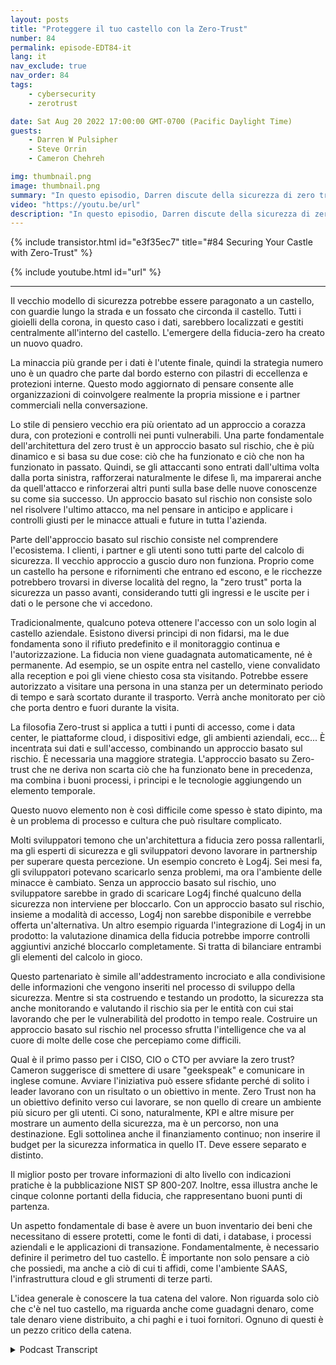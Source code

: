 ```yaml
---
layout: posts
title: "Proteggere il tuo castello con la Zero-Trust"
number: 84
permalink: episode-EDT84-it
lang: it
nav_exclude: true
nav_order: 84
tags:
    - cybersecurity
    - zerotrust

date: Sat Aug 20 2022 17:00:00 GMT-0700 (Pacific Daylight Time)
guests:
    - Darren W Pulsipher
    - Steve Orrin
    - Cameron Chehreh

img: thumbnail.png
image: thumbnail.png
summary: "In questo episodio, Darren discute della sicurezza di zero trust con Steve Orrin di Intel, CTO del settore pubblico, e Cameron Chehreh, VP-GM del settore pubblico."
video: "https://youtu.be/url"
description: "In questo episodio, Darren discute della sicurezza di zero trust con Steve Orrin di Intel, CTO del settore pubblico, e Cameron Chehreh, VP-GM del settore pubblico."
---
```


<div>
{% include transistor.html id="e3f35ec7" title="#84 Securing Your Castle with Zero-Trust" %}

{% include youtube.html id="url" %}
</div>

---

Il vecchio modello di sicurezza potrebbe essere paragonato a un castello, con guardie lungo la strada e un fossato che circonda il castello. Tutti i gioielli della corona, in questo caso i dati, sarebbero localizzati e gestiti centralmente all'interno del castello. L'emergere della fiducia-zero ha creato un nuovo quadro.

La minaccia più grande per i dati è l'utente finale, quindi la strategia numero uno è un quadro che parte dal bordo esterno con pilastri di eccellenza e protezioni interne. Questo modo aggiornato di pensare consente alle organizzazioni di coinvolgere realmente la propria missione e i partner commerciali nella conversazione.

Lo stile di pensiero vecchio era più orientato ad un approccio a corazza dura, con protezioni e controlli nei punti vulnerabili. Una parte fondamentale dell'architettura del zero trust è un approccio basato sul rischio, che è più dinamico e si basa su due cose: ciò che ha funzionato e ciò che non ha funzionato in passato. Quindi, se gli attaccanti sono entrati dall'ultima volta dalla porta sinistra, rafforzerai naturalmente le difese lì, ma imparerai anche da quell'attacco e rinforzerai altri punti sulla base delle nuove conoscenze su come sia successo. Un approccio basato sul rischio non consiste solo nel risolvere l'ultimo attacco, ma nel pensare in anticipo e applicare i controlli giusti per le minacce attuali e future in tutta l'azienda.

Parte dell'approccio basato sul rischio consiste nel comprendere l'ecosistema. I clienti, i partner e gli utenti sono tutti parte del calcolo di sicurezza. Il vecchio approccio a guscio duro non funziona. Proprio come un castello ha persone e rifornimenti che entrano ed escono, e le ricchezze potrebbero trovarsi in diverse località del regno, la "zero trust" porta la sicurezza un passo avanti, considerando tutti gli ingressi e le uscite per i dati o le persone che vi accedono.

Tradicionalmente, qualcuno poteva ottenere l'accesso con un solo login al castello aziendale. Esistono diversi principi di non fidarsi, ma le due fondamenta sono il rifiuto predefinito e il monitoraggio continua e l'autorizzazione. La fiducia non viene guadagnata automaticamente, né è permanente. Ad esempio, se un ospite entra nel castello, viene convalidato alla reception e poi gli viene chiesto cosa sta visitando. Potrebbe essere autorizzato a visitare una persona in una stanza per un determinato periodo di tempo e sarà scortato durante il trasporto. Verrà anche monitorato per ciò che porta dentro e fuori durante la visita.

La filosofia Zero-trust si applica a tutti i punti di accesso, come i data center, le piattaforme cloud, i dispositivi edge, gli ambienti aziendali, ecc... È incentrata sui dati e sull'accesso, combinando un approccio basato sul rischio. È necessaria una maggiore strategia. L'approccio basato su Zero-trust che ne deriva non scarta ciò che ha funzionato bene in precedenza, ma combina i buoni processi, i principi e le tecnologie aggiungendo un elemento temporale.

Questo nuovo elemento non è così difficile come spesso è stato dipinto, ma è un problema di processo e cultura che può risultare complicato.

Molti sviluppatori temono che un'architettura a fiducia zero possa rallentarli, ma gli esperti di sicurezza e gli sviluppatori devono lavorare in partnership per superare questa percezione. Un esempio concreto è Log4j. Sei mesi fa, gli sviluppatori potevano scaricarlo senza problemi, ma ora l'ambiente delle minacce è cambiato. Senza un approccio basato sul rischio, uno sviluppatore sarebbe in grado di scaricare Log4j finché qualcuno della sicurezza non interviene per bloccarlo. Con un approccio basato sul rischio, insieme a modalità di accesso, Log4j non sarebbe disponibile e verrebbe offerta un'alternativa. Un altro esempio riguarda l'integrazione di Log4j in un prodotto: la valutazione dinamica della fiducia potrebbe imporre controlli aggiuntivi anziché bloccarlo completamente. Si tratta di bilanciare entrambi gli elementi del calcolo in gioco.

Questo partenariato è simile all'addestramento incrociato e alla condivisione delle informazioni che vengono inseriti nel processo di sviluppo della sicurezza. Mentre si sta costruendo e testando un prodotto, la sicurezza sta anche monitorando e valutando il rischio sia per le entità con cui stai lavorando che per le vulnerabilità del prodotto in tempo reale. Costruire un approccio basato sul rischio nel processo sfrutta l'intelligence che va al cuore di molte delle cose che percepiamo come difficili.

Qual è il primo passo per i CISO, CIO o CTO per avviare la zero trust? Cameron suggerisce di smettere di usare "geekspeak" e comunicare in inglese comune. Avviare l'iniziativa può essere sfidante perché di solito i leader lavorano con un risultato o un obiettivo in mente. Zero Trust non ha un obiettivo definito verso cui lavorare, se non quello di creare un ambiente più sicuro per gli utenti. Ci sono, naturalmente, KPI e altre misure per mostrare un aumento della sicurezza, ma è un percorso, non una destinazione. Egli sottolinea anche il finanziamento continuo; non inserire il budget per la sicurezza informatica in quello IT. Deve essere separato e distinto.

Il miglior posto per trovare informazioni di alto livello con indicazioni pratiche è la pubblicazione NIST SP 800-207. Inoltre, essa illustra anche le cinque colonne portanti della fiducia, che rappresentano buoni punti di partenza.

Un aspetto fondamentale di base è avere un buon inventario dei beni che necessitano di essere protetti, come le fonti di dati, i database, i processi aziendali e le applicazioni di transazione. Fondamentalmente, è necessario definire il perimetro del tuo castello. È importante non solo pensare a ciò che possiedi, ma anche a ciò di cui ti affidi, come l'ambiente SAAS, l'infrastruttura cloud e gli strumenti di terze parti.

L'idea generale è conoscere la tua catena del valore. Non riguarda solo ciò che c'è nel tuo castello, ma riguarda anche come guadagni denaro, come tale denaro viene distribuito, a chi paghi e i tuoi fornitori. Ognuno di questi è un pezzo critico della catena.



<details>
<summary> Podcast Transcript </summary>

<p></p>

</details>
